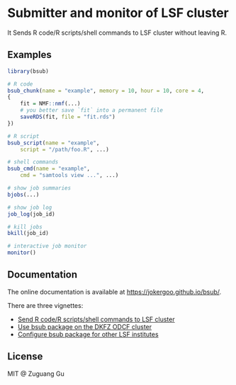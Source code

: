 # Submitter and monitor of LSF cluster

It Sends R code/R scripts/shell commands to LSF cluster without leaving R.

## Examples

```r
library(bsub)

# R code
bsub_chunk(name = "example", memory = 10, hour = 10, core = 4, 
{
    fit = NMF::nmf(...)
    # you better save `fit` into a permanent file
    saveRDS(fit, file = "fit.rds")
})

# R script
bsub_script(name = "example",
    script = "/path/foo.R", ...)

# shell commands
bsub_cmd(name = "example",
    cmd = "samtools view ...", ...)

# show job summaries
bjobs(...)

# show job log
job_log(job_id)

# kill jobs
bkill(job_id)

# interactive job monitor
monitor()
```

## Documentation

The online documentation is available at https://jokergoo.github.io/bsub/.

There are three vignettes:

- [Send R code/R scripts/shell commands to LSF cluster](https://jokergoo.github.io/bsub/articles/bsub_intro.html) 
- [Use bsub package on the DKFZ ODCF cluster](https://jokergoo.github.io/bsub/articles/dkfz_odcf.html)
- [Configure bsub package for other LSF institutes](https://jokergoo.github.io/bsub/articles/other_institute.html)


## License

MIT @ Zuguang Gu
